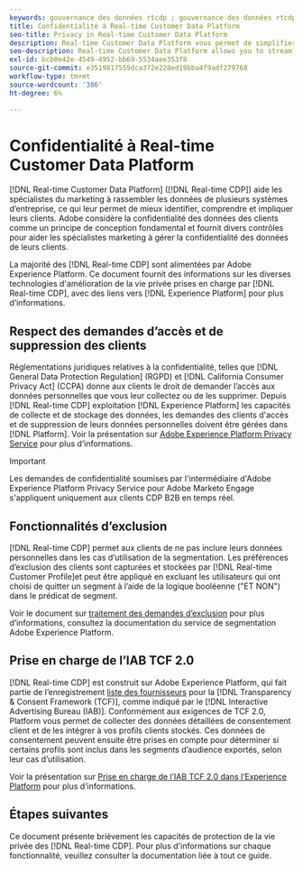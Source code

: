 ```yaml
---
keywords: gouvernance des données rtcdp ; gouvernance des données rtcdp ; gouvernance des données du profil de données client en temps réel ; gouvernance des données du profil de données client ; respect de la vie privée rtcdp ; rtcdp
title: Confidentialité à Real-time Customer Data Platform
seo-title: Privacy in Real-time Customer Data Platform
description: Real-time Customer Data Platform vous permet de simplifier le processus de maintien de vos opérations de données en conformité avec les réglementations en matière de confidentialité.
seo-description: Real-time Customer Data Platform allows you to streamline the process of keeping your data operations compliant with privacy regulations.
exl-id: bcb0e42e-4549-4952-bb69-5534aee353f8
source-git-commit: e3519817559dca372e228ed19bba4f9adf279768
workflow-type: tm+mt
source-wordcount: '386'
ht-degree: 6%

---
```


# Confidentialité à Real-time Customer Data Platform

[!DNL Real-time Customer Data Platform] ([!DNL Real-time CDP]) aide les spécialistes du marketing à rassembler les données de plusieurs systèmes d’entreprise, ce qui leur permet de mieux identifier, comprendre et impliquer leurs clients. Adobe considère la confidentialité des données des clients comme un principe de conception fondamental et fournit divers contrôles pour aider les spécialistes marketing à gérer la confidentialité des données de leurs clients.

La majorité des [!DNL Real-time CDP] sont alimentées par Adobe Experience Platform. Ce document fournit des informations sur les diverses technologies d&#39;amélioration de la vie privée prises en charge par [!DNL Real-time CDP], avec des liens vers [!DNL Experience Platform] pour plus d’informations.

## Respect des demandes d’accès et de suppression des clients

Réglementations juridiques relatives à la confidentialité, telles que [!DNL General Data Protection Regulation] (RGPD) et [!DNL California Consumer Privacy Act] (CCPA) donne aux clients le droit de demander l’accès aux données personnelles que vous leur collectez ou de les supprimer. Depuis [!DNL Real-time CDP] exploitation [!DNL Experience Platform] les capacités de collecte et de stockage des données, les demandes des clients d&#39;accès et de suppression de leurs données personnelles doivent être gérées dans [!DNL Platform]. Voir la présentation sur [Adobe Experience Platform Privacy Service](../../privacy-service/home.md) pour plus d’informations.

>[!IMPORTANT]
>
> Les demandes de confidentialité soumises par l&#39;intermédiaire d&#39;Adobe Experience Platform Privacy Service pour Adobe Marketo Engage s&#39;appliquent uniquement aux clients CDP B2B en temps réel.

## Fonctionnalités d’exclusion

[!DNL Real-time CDP] permet aux clients de ne pas inclure leurs données personnelles dans les cas d’utilisation de la segmentation. Les préférences d’exclusion des clients sont capturées et stockées par [!DNL Real-time Customer Profile]et peut être appliqué en excluant les utilisateurs qui ont choisi de quitter un segment à l’aide de la logique booléenne (&quot;ET NON&quot;) dans le prédicat de segment.

Voir le document sur [traitement des demandes d’exclusion](../../segmentation/consents.md) pour plus d’informations, consultez la documentation du service de segmentation Adobe Experience Platform.

## Prise en charge de l’IAB TCF 2.0

[!DNL Real-time CDP] est construit sur Adobe Experience Platform, qui fait partie de l’enregistrement [liste des fournisseurs](https://iabeurope.eu/vendor-list-tcf-v2-0/) pour la [!DNL Transparency & Consent Framework (TCF)], comme indiqué par le [!DNL Interactive Advertising Bureau (IAB)]. Conformément aux exigences de TCF 2.0, Platform vous permet de collecter des données détaillées de consentement client et de les intégrer à vos profils clients stockés. Ces données de consentement peuvent ensuite être prises en compte pour déterminer si certains profils sont inclus dans les segments d’audience exportés, selon leur cas d’utilisation.

Voir la présentation sur [Prise en charge de l’IAB TCF 2.0 dans l’Experience Platform](../../landing/governance-privacy-security/consent/iab/overview.md) pour plus d’informations.

## Étapes suivantes

Ce document présente brièvement les capacités de protection de la vie privée des [!DNL Real-time CDP]. Pour plus d&#39;informations sur chaque fonctionnalité, veuillez consulter la documentation liée à tout ce guide.
